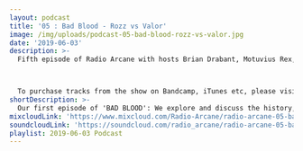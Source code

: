 ```yaml
---
layout: podcast
title: '05 : Bad Blood - Rozz vs Valor'
image: /img/uploads/podcast-05-bad-blood-rozz-vs-valor.jpg
date: '2019-06-03'
description: >-
  Fifth episode of Radio Arcane with hosts Brian Drabant, Motuvius Rex, Gothic Bastard, Sorrow Vomit and Kaleidoscope with special guest input from 'Ultimate Christian Death Fan' Randy. Our first episode of 'BAD BLOOD': We explore and discuss the history, art and drama of Christian Death and the divide between Rozz and Valor. Specialty segment 'Deep Cuts' with Sorrow Vomit : And quite a bit of awkward banter between the hosts to keep them from weeping and moaning their mortal gloom. Recorded and produced at the non-profit Art Sanctuary in Louisville, KY, Radio Arcane is a collective of Dark Music Specialists that host events, live music and dark arts entertainment.



  To purchase tracks from the show on Bandcamp, iTunes etc, please visit our new website and click on our "Playlists". There are links to bands social media pages as well.
shortDescription: >-
  Our first episode of 'BAD BLOOD': We explore and discuss the history, art and drama of Christian Death and the divide between Rozz and Valor.
mixcloudLink: 'https://www.mixcloud.com/Radio-Arcane/radio-arcane-05-bad-blood-rozz-vs-valor'
soundcloudLink: 'https://soundcloud.com/radio_arcane/radio-arcane-05-bad-blood-rozz-vs-valor'
playlist: 2019-06-03 Podcast
---
```

